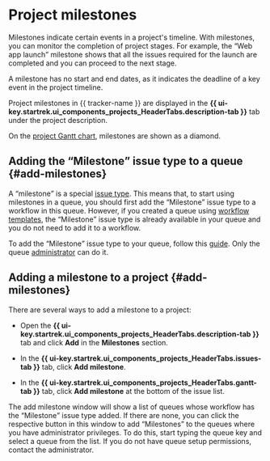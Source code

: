 # Project milestones

Milestones indicate certain events in a project's timeline. With milestones, you can monitor the completion of project stages. For example, the <q>Web app launch</q> milestone shows that all the issues required for the launch are completed and you can proceed to the next stage.

A milestone has no start and end dates, as it indicates the deadline of a key event in the project timeline.

Project milestones in {{ tracker-name }} are displayed in the **{{ ui-key.startrek.ui_components_projects_HeaderTabs.description-tab }}** tab under the project description.

On the [project Gantt chart](../gantt/project.md), milestones are shown as a diamond.

## Adding the <q>Milestone</q> issue type to a queue {#add-milestones}

A <q>milestone</q> is a special [issue type](add-ticket-type.md). This means that, to start using milestones in a queue, you should first add the <q>Milestone</q> issue type to a workflow in this queue. However, if you created a queue using [workflow templates](create-work-process.md), the <q>Milestone</q> issue type is already available in your queue and you do not need to add it to a workflow.

To add the <q>Milestone</q> issue type to your queue, follow this [guide](add-ticket-type.md#add-ticket-type-queue). Only the queue [administrator](../role-model.md#admin) can do it.

## Adding a milestone to a project {#add-milestones}

There are several ways to add a milestone to a project:

* Open the **{{ ui-key.startrek.ui_components_projects_HeaderTabs.description-tab }}** tab and click **Add** in the **Milestones** section.

* In the **{{ ui-key.startrek.ui_components_projects_HeaderTabs.issues-tab }}** tab, click **Add milestone**.

* In the **{{ ui-key.startrek.ui_components_projects_HeaderTabs.gantt-tab }}** tab, click **Add milestone** at the bottom of the issue list.

The add milestone window will show a list of queues whose workflow has the <q>Milestone</q> issue type added. If there are none, you can click the respective button in this window to add <q>Milestones</q> to the queues where you have administrator privileges. To do this, start typing the queue key and select a queue from the list. If you do not have queue setup permissions, contact the administrator.

